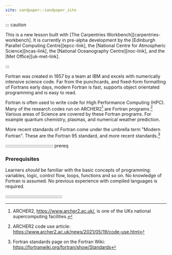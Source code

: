 ```yaml
---
site: sandpaper::sandpaper_site
---
```


::: caution

This is a new lesson built with [The Carpentries Workbench][carpentries-workbench].
It is currently in pre-alpha development by the
[Edinburgh Parallel Computing Centre][epcc-link],
the [National Centre for Atmospheric Science][ncas-link],
the [National Oceanography Centre][noc-link],
and the [Met Office][uk-met-link].

:::

Fortran was created in 1957 by a team at IBM
and excels with numerically intensive science code.
Far from the punchcards, and fixed-form formatting of Fortrans early days,
modern Fortran is fast, supports object orientated programming
and is easy to read.

Fortran is often used to write code for High Performance Computing (HPC).
Many of the research codes run on ARCHER2[^archer2]
are Fortran programs.[^archer2-codes]
Various areas of Science are covered by these Fortran programs.
For example quantum chemistry, plasmas, and numerical weather prediction.

More recent standards of Fortran come under the umbrella term "Modern Fortran".
These are the Fortran 95 standard,
and more recent standards.[^fortran-standards]

::::::::::::::::::::::::::::::::::::: prereq

### Prerequisites

Learners _should_ be familiar with the basic concepts of
programming: variables, logic, control flow, loops, functions and
so on.
No knowledge of Fortran is assumed.
No previous experience with compiled languages is required.

::::::::::::::::::::::::::::::::::::::::::::

[^archer2]: ARCHER2, https://www.archer2.ac.uk/, is one of the UKs national supercomputing facilities.
[^archer2-codes]: ARCHER2 code use article: https://www.archer2.ac.uk/news/2021/05/19/code-use.html
[^fortran-standards]: Fortran standards page on the Fortran Wiki: https://fortranwiki.org/fortran/show/Standards
